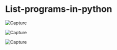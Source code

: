 # List-programs-in-python

![Capture](https://user-images.githubusercontent.com/82524305/116081895-6befc100-a6b8-11eb-9f2a-09202608810f.PNG)

![Capture](https://user-images.githubusercontent.com/82524305/116082337-eb7d9000-a6b8-11eb-80bf-67102cb655cc.PNG)

![Capture](https://user-images.githubusercontent.com/82524305/116082611-3b5c5700-a6b9-11eb-85e7-8d5890b42afe.PNG)
